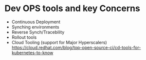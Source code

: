 # Dev OPS tools and key Concerns

- Continuous Deployment
- Synching environments
- Reverse Synch/Tracebility
- Rollout tools
- Cloud Tooling (support for Major Hyperscalers)
https://cloud.redhat.com/blog/top-open-source-ci/cd-tools-for-kubernetes-to-know
